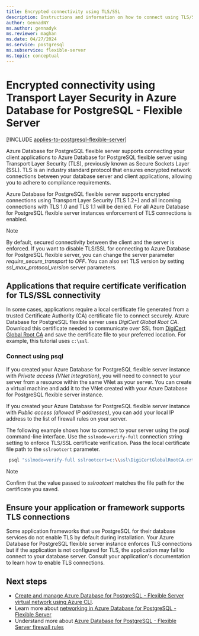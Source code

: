 ```yaml
---
title: Encrypted connectivity using TLS/SSL
description: Instructions and information on how to connect using TLS/SSL in Azure Database for PostgreSQL - Flexible Server.
author: GennadNY
ms.author: gennadyk
ms.reviewer: maghan
ms.date: 04/27/2024
ms.service: postgresql
ms.subservice: flexible-server
ms.topic: conceptual
---
```


# Encrypted connectivity using Transport Layer Security in Azure Database for PostgreSQL - Flexible Server

[!INCLUDE [applies-to-postgresql-flexible-server](../includes/applies-to-postgresql-flexible-server.md)]

Azure Database for PostgreSQL flexible server supports connecting your client applications to Azure Database for PostgreSQL flexible server using Transport Layer Security (TLS), previously known as Secure Sockets Layer (SSL). TLS is an industry standard protocol that ensures encrypted network connections between your database server and client applications, allowing you to adhere to compliance requirements.

Azure Database for PostgreSQL flexible server supports encrypted connections using Transport Layer Security (TLS 1.2+) and all incoming connections with TLS 1.0 and TLS 1.1 will be denied. For all Azure Database for PostgreSQL flexible server instances enforcement of TLS connections is enabled. 

>[!Note]
> By default, secured connectivity between the client and the server is enforced. If you want to disable TLS/SSL for connecting to Azure Database for PostgreSQL flexible server, you can change the server parameter *require_secure_transport* to *OFF*. You can also set TLS version by setting *ssl_max_protocol_version* server parameters.

## Applications that require certificate verification for TLS/SSL connectivity
In some cases, applications require a local certificate file generated from a trusted Certificate Authority (CA) certificate file to connect securely. Azure Database for PostgreSQL flexible server uses *DigiCert Global Root CA*. Download this certificate needed to communicate over SSL from [DigiCert Global Root CA](https://dl.cacerts.digicert.com/DigiCertGlobalRootCA.crt.pem) and save the certificate file to your preferred location. For example, this tutorial uses `c:\ssl`.


### Connect using psql
If you created your Azure Database for PostgreSQL flexible server instance with *Private access (VNet Integration)*, you will need to connect to your server from a resource within the same VNet as your server. You can create a virtual machine and add it to the VNet created with your Azure Database for PostgreSQL flexible server instance.

If you created your Azure Database for PostgreSQL flexible server instance with *Public access (allowed IP addresses)*, you can add your local IP address to the list of firewall rules on your server.

The following example shows how to connect to your server using the psql command-line interface. Use the `sslmode=verify-full` connection string setting to enforce TLS/SSL certificate verification. Pass the local certificate file path to the `sslrootcert` parameter.

```bash
 psql "sslmode=verify-full sslrootcert=c:\\ssl\DigiCertGlobalRootCA.crt.pem host=mydemoserver.postgres.database.azure.com dbname=postgres user=myadmin"
```
> [!Note]
> Confirm that the value passed to *sslrootcert* matches the file path for the certificate you saved.

## Ensure your application or framework supports TLS connections

Some application frameworks that use PostgreSQL for their database services do not enable TLS by default during installation. Your Azure Database for PostgreSQL flexible server instance enforces TLS connections but if the application is not configured for TLS, the application may fail to connect to your database server. Consult your application's documentation to learn how to enable TLS connections.

## Next steps
- [Create and manage Azure Database for PostgreSQL - Flexible Server virtual network using Azure CLI](./how-to-manage-virtual-network-cli.md).
- Learn more about [networking in Azure Database for PostgreSQL - Flexible Server](./concepts-networking.md)
- Understand more about [Azure Database for PostgreSQL - Flexible Server firewall rules](./concepts-networking.md#public-access-allowed-ip-addresses)

